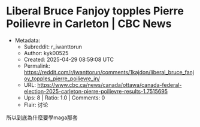 # Liberal Bruce Fanjoy topples Pierre Poilievre in Carleton | CBC News

- Metadata:
  - Subreddit: r_iwanttorun
  - Author: kyk00525
  - Created: 2025-04-29 08:59:08 UTC
  - Permalink: https://reddit.com/r/iwanttorun/comments/1kajdon/liberal_bruce_fanjoy_topples_pierre_poilievre_in/
  - URL: https://www.cbc.ca/news/canada/ottawa/canada-federal-election-2025-carleton-pierre-poilievre-results-1.7515695
  - Ups: 8 | Ratio: 1.0 | Comments: 0
  - Flair: 讨论


所以到底為什麼要學maga那套

